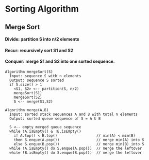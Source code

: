 # Sorting Algorithm

## Merge Sort

#### Divide: partition S into n/2 elements
#### Recur: recursively sort S1 and S2
#### Conquer: merge S1 and S2 into one sorted sequence.

``` 
Algorithm mergeSort(S)
  Input: sequence S with n elements
  Output: sequence S sorted
  if S.size() > 1
    <S1, S2> <-- partition(S, n/2)
    mergeSort(S1)
    mergeSort(S2)
    S <-- merge(S1,S2)
    
Algorithm merge(A,B)
  Input: sorted stack sequences A and B with total n elements
  Output: sorted queue sequence of S = A U B
  
  S <-- empty merged queue sequence 
  while !A.isEmpty() & !B.isEmpty()
    if A.top() < B.top()                  // min(A) < min(B)
    then S.enque(A.pop())                 // merge min(A) into S
    else S.enque(B.pop())                 // merge min(B) into S
  while !A.isEmpty() do S.enque(A.pop())  // merge the leftover
  while !B.isEmpty() do S.enque(B.pop())  // merge the leftover
  
```
